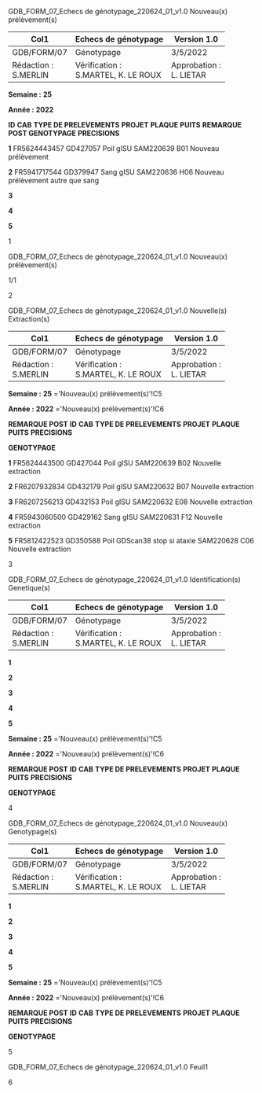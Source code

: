 GDB_FORM_07_Echecs de génotypage_220624_01_v1.0 Nouveau(x) prélèvement(s)




|Col1|Echecs de génotypage|Version 1.0|
|---|---|---|
|GDB/FORM/07|Génotypage|3/5/2022|
|Rédaction :<br>S.MERLIN|Vérification :<br>S.MARTEL, K. LE ROUX|Approbation :<br>L. LIETAR|


**Semaine :** **25**

**Année :** **2022**

**ID** **CAB** **TYPE DE PRELEVEMENTS** **PROJET** **PLAQUE** **PUITS** **REMARQUE POST GENOTYPAGE** **PRECISIONS**

**1** FR5624443457 GD427057 Poil gISU SAM220639 B01 Nouveau prélèvement

**2** FR5941717544 GD379947 Sang gISU SAM220636 H06 Nouveau prélèvement autre que sang

**3**

**4**

**5**


1

GDB_FORM_07_Echecs de génotypage_220624_01_v1.0 Nouveau(x) prélèvement(s)

1/1

2

GDB_FORM_07_Echecs de génotypage_220624_01_v1.0 Nouvelle(s) Extraction(s)



|Col1|Echecs de génotypage|Version 1.0|
|---|---|---|
|GDB/FORM/07|Génotypage|3/5/2022|
|Rédaction :<br>S.MERLIN|Vérification :<br>S.MARTEL, K. LE ROUX|Approbation :<br>L. LIETAR|


**Semaine :** **25** ='Nouveau(x) prélèvement(s)'!C5

**Année :** **2022** ='Nouveau(x) prélèvement(s)'!C6



**REMARQUE POST**
**ID** **CAB** **TYPE DE PRELEVEMENTS** **PROJET** **PLAQUE** **PUITS** **PRECISIONS**

**GENOTYPAGE**


**1** FR5624443500 GD427044 Poil gISU SAM220639 B02 Nouvelle extraction

**2** FR6207932834 GD432179 Poil gISU SAM220632 B07 Nouvelle extraction

**3** FR6207256213 GD432153 Poil gISU SAM220632 E08 Nouvelle extraction

**4** FR5943060500 GD429162 Sang gISU SAM220631 F12 Nouvelle extraction

**5** FR5812422523 GD350588 Poil GDScan38 stop si ataxie SAM220628 C06 Nouvelle extraction


3

GDB_FORM_07_Echecs de génotypage_220624_01_v1.0 Identification(s) Genetique(s)


|Col1|Echecs de génotypage|Version 1.0|
|---|---|---|
|GDB/FORM/07|Génotypage|3/5/2022|
|Rédaction :<br>S.MERLIN|Vérification :<br>S.MARTEL, K. LE ROUX|Approbation :<br>L. LIETAR|


**1**

**2**

**3**

**4**

**5**


**Semaine :** **25** ='Nouveau(x) prélèvement(s)'!C5

**Année :** **2022** ='Nouveau(x) prélèvement(s)'!C6



**REMARQUE POST**
**ID** **CAB** **TYPE DE PRELEVEMENTS** **PROJET** **PLAQUE** **PUITS** **PRECISIONS**

**GENOTYPAGE**


4

GDB_FORM_07_Echecs de génotypage_220624_01_v1.0 Nouveau(x) Genotypage(s)


|Col1|Echecs de génotypage|Version 1.0|
|---|---|---|
|GDB/FORM/07|Génotypage|3/5/2022|
|Rédaction :<br>S.MERLIN|Vérification :<br>S.MARTEL, K. LE ROUX|Approbation :<br>L. LIETAR|


**1**

**2**

**3**

**4**

**5**


**Semaine :** **25** ='Nouveau(x) prélèvement(s)'!C5

**Année :** **2022** ='Nouveau(x) prélèvement(s)'!C6



**REMARQUE POST**
**ID** **CAB** **TYPE DE PRELEVEMENTS** **PROJET** **PLAQUE** **PUITS** **PRECISIONS**

**GENOTYPAGE**


5

GDB_FORM_07_Echecs de génotypage_220624_01_v1.0 Feuil1

6

